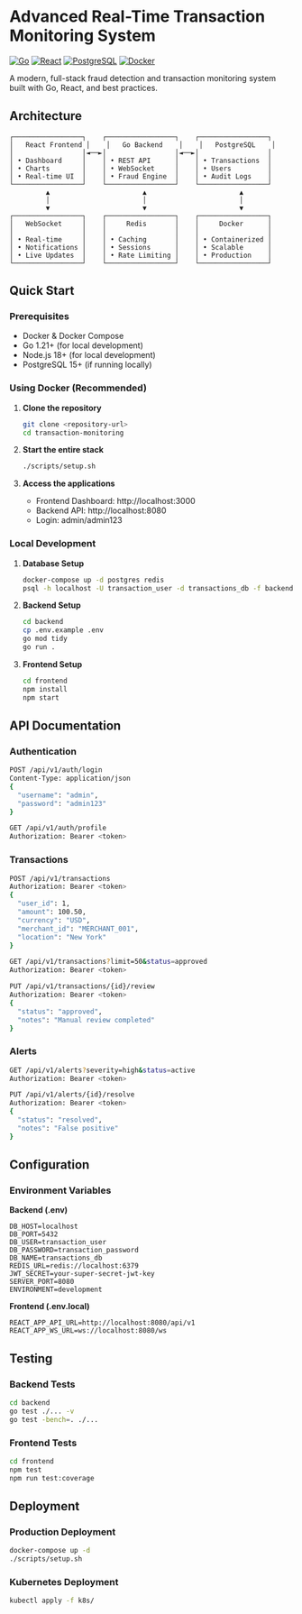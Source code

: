 # Advanced Real-Time Transaction Monitoring System

[![Go](https://img.shields.io/badge/Go-1.21+-00ADD8?style=for-the-badge&logo=go)](https://golang.org/)
[![React](https://img.shields.io/badge/React-18.0+-61DAFB?style=for-the-badge&logo=react)](https://reactjs.org/)
[![PostgreSQL](https://img.shields.io/badge/PostgreSQL-15+-336791?style=for-the-badge&logo=postgresql)](https://postgresql.org/)
[![Docker](https://img.shields.io/badge/Docker-Ready-2496ED?style=for-the-badge&logo=docker)](https://docker.com/)

A modern, full-stack fraud detection and transaction monitoring system built with Go, React, and best practices.

## Architecture

```
┌─────────────────┐    ┌─────────────────┐    ┌─────────────────┐
│   React Frontend │    │   Go Backend    │    │   PostgreSQL    │
│                 │◄──►│                 │◄──►│                 │
│ • Dashboard     │    │ • REST API      │    │ • Transactions  │
│ • Charts        │    │ • WebSocket     │    │ • Users         │
│ • Real-time UI  │    │ • Fraud Engine  │    │ • Audit Logs    │
└─────────────────┘    └─────────────────┘    └─────────────────┘
         ▲                       ▲                       ▲
         │                       │                       │
         ▼                       ▼                       ▼
┌─────────────────┐    ┌─────────────────┐    ┌─────────────────┐
│   WebSocket     │    │     Redis       │    │     Docker      │
│                 │    │                 │    │                 │
│ • Real-time     │    │ • Caching       │    │ • Containerized │
│ • Notifications │    │ • Sessions      │    │ • Scalable      │
│ • Live Updates  │    │ • Rate Limiting │    │ • Production    │
└─────────────────┘    └─────────────────┘    └─────────────────┘
```

## Quick Start

### Prerequisites
- Docker & Docker Compose
- Go 1.21+ (for local development)
- Node.js 18+ (for local development)
- PostgreSQL 15+ (if running locally)

### Using Docker (Recommended)

1. **Clone the repository**
   ```bash
   git clone <repository-url>
   cd transaction-monitoring
   ```

2. **Start the entire stack**
   ```bash
   ./scripts/setup.sh
   ```

3. **Access the applications**
   - Frontend Dashboard: http://localhost:3000
   - Backend API: http://localhost:8080
   - Login: admin/admin123

### Local Development

1. **Database Setup**
   ```bash
   docker-compose up -d postgres redis
   psql -h localhost -U transaction_user -d transactions_db -f backend/database/migrations.sql
   ```

2. **Backend Setup**
   ```bash
   cd backend
   cp .env.example .env
   go mod tidy
   go run .
   ```

3. **Frontend Setup**
   ```bash
   cd frontend
   npm install
   npm start
   ```

## API Documentation

### Authentication
```bash
POST /api/v1/auth/login
Content-Type: application/json
{
  "username": "admin",
  "password": "admin123"
}

GET /api/v1/auth/profile
Authorization: Bearer <token>
```

### Transactions
```bash
POST /api/v1/transactions
Authorization: Bearer <token>
{
  "user_id": 1,
  "amount": 100.50,
  "currency": "USD",
  "merchant_id": "MERCHANT_001",
  "location": "New York"
}

GET /api/v1/transactions?limit=50&status=approved
Authorization: Bearer <token>

PUT /api/v1/transactions/{id}/review
Authorization: Bearer <token>
{
  "status": "approved",
  "notes": "Manual review completed"
}
```

### Alerts
```bash
GET /api/v1/alerts?severity=high&status=active
Authorization: Bearer <token>

PUT /api/v1/alerts/{id}/resolve
Authorization: Bearer <token>
{
  "status": "resolved",
  "notes": "False positive"
}
```

## Configuration

### Environment Variables

**Backend (.env)**
```env
DB_HOST=localhost
DB_PORT=5432
DB_USER=transaction_user
DB_PASSWORD=transaction_password
DB_NAME=transactions_db
REDIS_URL=redis://localhost:6379
JWT_SECRET=your-super-secret-jwt-key
SERVER_PORT=8080
ENVIRONMENT=development
```

**Frontend (.env.local)**
```env
REACT_APP_API_URL=http://localhost:8080/api/v1
REACT_APP_WS_URL=ws://localhost:8080/ws
```

## Testing

### Backend Tests
```bash
cd backend
go test ./... -v
go test -bench=. ./...
```

### Frontend Tests
```bash
cd frontend
npm test
npm run test:coverage
```

## Deployment

### Production Deployment
```bash
docker-compose up -d
./scripts/setup.sh
```

### Kubernetes Deployment
```bash
kubectl apply -f k8s/
```
